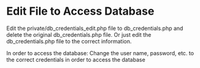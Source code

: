 # Edit File to Access Database

Edit the private/db_credentials_edit.php file to db_credentials.php and delete the original db_credentials.php file.
Or just edit the db_credentials.php file to the correct information.

In order to access the database:
Change the user name, password, etc. to the correct credentials in order to access the database